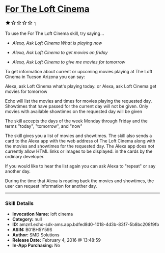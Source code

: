 # [For The Loft Cinema](http://alexa.amazon.com/#skills/amzn1.echo-sdk-ams.app.bdfed8d0-1018-4d3b-83f7-5b8bc208f9fb)
![1 stars](../../images/ic_star_black_18dp_1x.png)![1 stars](../../images/ic_star_border_black_18dp_1x.png)![1 stars](../../images/ic_star_border_black_18dp_1x.png)![1 stars](../../images/ic_star_border_black_18dp_1x.png)![1 stars](../../images/ic_star_border_black_18dp_1x.png) 1

To use the For The Loft Cinema skill, try saying...

* *Alexa, Ask Loft Cinema What is playing now*

* *Alexa, Ask Loft Cinema  to get  movies on friday*

* *Alexa, Ask Loft Cinema to give me movies for tomorrow*

To get information about current or upcoming movies playing at The Loft Cinema in Tucson Arizona you can say:

Alexa, ask Loft Cinema what's playing today. 
or 
Alexa, ask Loft Cinema get movies for tomorrow

Echo will list the movies and times for movies playing the requested day.  Showtimes that have passed for the current day will not be given.  Only movies with available showtimes on the requested day will be given

The skill accepts the days of the week Monday through Friday and the terms "today", "tomorrow", and "now"

The skill gives you a list of movies and showtimes.  The skill also sends a card to the Alexa app with the web address of The Loft Cinema along with the movies and showtimes for the requested day.  The Alexa app does not currently allow HTML links or images to be displayed. in the cards by the ordinary developer. 

If you would like to hear the list again you can ask Alexa to "repeat"  or say another day.

During the time that Alexa is reading back the movies and showtimes, the user can request information for another day.

***

### Skill Details

* **Invocation Name:** loft cinema
* **Category:** null
* **ID:** amzn1.echo-sdk-ams.app.bdfed8d0-1018-4d3b-83f7-5b8bc208f9fb
* **ASIN:** B01BH5Y59S
* **Author:** SMD Solutions
* **Release Date:** February 4, 2016 @ 13:48:59
* **In-App Purchasing:** No
